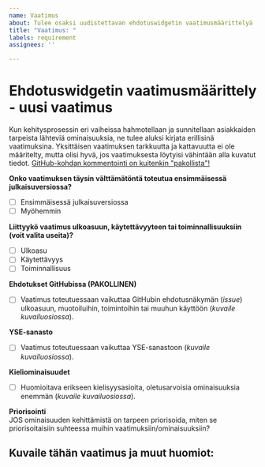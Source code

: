 ```yaml
---
name: Vaatimus
about: Tulee osaksi uudistettavan ehdotuswidgetin vaatimusmäärittelyä
title: "Vaatimus: "
labels: requirement
assignees: ''

---
```


# Ehdotuswidgetin vaatimusmäärittely - uusi vaatimus

Kun kehitysprosessin eri vaiheissa hahmotellaan ja sunnitellaan asiakkaiden tarpeista lähteviä ominaisuuksia, ne tulee aluksi kirjata erillisinä vaatimuksina. Yksittäisen vaatimuksen tarkkuutta ja kattavuutta ei ole määritelty, mutta olisi hyvä, jos vaatimuksesta löytyisi vähintään alla kuvatut tiedot. <u>GitHub-kohdan kommentointi on kuitenkin "pakollista"!</u>

**Onko vaatimuksen täysin välttämätöntä toteutua ensimmäisessä julkaisuversiossa?**
- [ ] Ensimmäisessä julkaisuversiossa
- [ ] Myöhemmin

**Liittyykö vaatimus ulkoasuun, käytettävyyteen tai toiminnallisuuksiin (voit valita useita)?**
- [ ] Ulkoasu
- [ ] Käytettävyys
- [ ] Toiminnallisuus

**Ehdotukset GitHubissa (PAKOLLINEN)**
- [ ] Vaatimus toteutuessaan vaikuttaa GitHubin ehdotusnäkymän (*issue*) ulkoasuun, muotoiluihin, toimintoihin tai muuhun käyttöön (*kuvaile kuvailuosiossa*).

**YSE-sanasto** 
- [ ] Vaatimus toteutuessaan vaikuttaa YSE-sanastoon (*kuvaile kuvailuosiossa*).

**Kieliominaisuudet**
- [ ] Huomioitava erikseen kielisyysasioita, oletusarvoisia ominaisuuksia enemmän (*kuvaile kuvailuosiossa*).

**Priorisointi** \
JOS ominaisuuden kehittämistä on tarpeen priorisoida, miten se priorisoitaisiin suhteessa muihin vaatimuksiin/ominaisuuksiin? 


## Kuvaile tähän vaatimus ja muut huomiot:

